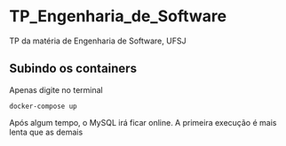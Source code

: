 # TP_Engenharia_de_Software
TP da matéria de Engenharia de Software, UFSJ

## Subindo os containers
Apenas digite no terminal
```
docker-compose up
```

Após algum tempo, o MySQL irá ficar online. A primeira execução é mais lenta que as demais

